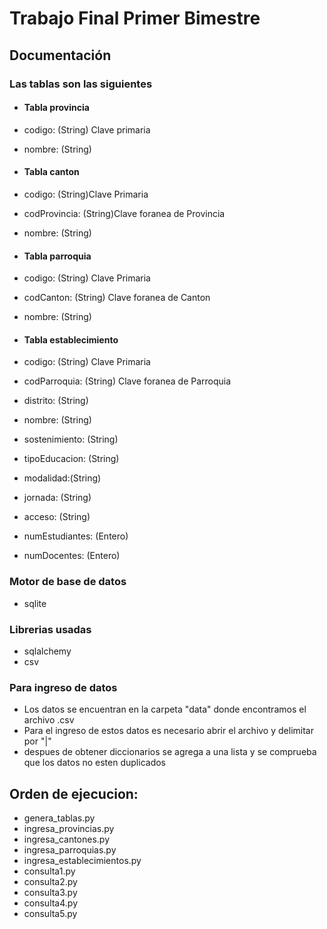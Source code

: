 # Trabajo Final Primer Bimestre

## Documentación
### Las tablas son las siguientes
* #### Tabla provincia
*   codigo: (String) Clave primaria
*   nombre: (String)

* #### Tabla canton
*   codigo: (String)Clave Primaria
*   codProvincia: (String)Clave foranea de Provincia
*   nombre: (String)

* #### Tabla parroquia
*   codigo: (String) Clave Primaria
*   codCanton: (String) Clave foranea de Canton
*   nombre: (String)

* #### Tabla establecimiento
*   codigo: (String) Clave Primaria
*   codParroquia: (String) Clave foranea de Parroquia
*   distrito: (String)
*   nombre: (String)
*   sostenimiento: (String)
*   tipoEducacion: (String)
*   modalidad:(String)
*   jornada: (String)
*   acceso: (String)
*   numEstudiantes: (Entero)
*   numDocentes: (Entero)
### Motor de base de datos
* sqlite
### Librerias usadas
* sqlalchemy
* csv
### Para ingreso de datos
* Los datos se encuentran en la carpeta "data" donde encontramos el archivo .csv
* Para el ingreso de estos datos es necesario abrir el archivo y delimitar por "|"
* despues de obtener diccionarios se agrega a una lista y se comprueba que los datos no esten duplicados 
## Orden de ejecucion:
* genera_tablas.py
* ingresa_provincias.py
* ingresa_cantones.py
* ingresa_parroquias.py
* ingresa_establecimientos.py
* consulta1.py
* consulta2.py
* consulta3.py
* consulta4.py
* consulta5.py
